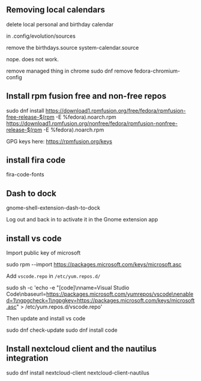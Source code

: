 

## Removing local calendars

delete local personal and birthday calendar

in .config/evolution/sources

remove the birthdays.source  system-calendar.source

nope. does not work.


remove managed thing in chrome
sudo dnf remove fedora-chromium-config

## Install rpm fusion free and non-free repos

sudo dnf install https://download1.rpmfusion.org/free/fedora/rpmfusion-free-release-$(rpm -E %fedora).noarch.rpm https://download1.rpmfusion.org/nonfree/fedora/rpmfusion-nonfree-release-$(rpm -E %fedora).noarch.rpm

GPG keys here: https://rpmfusion.org/keys


## install fira code

fira-code-fonts

## Dash to dock

gnome-shell-extension-dash-to-dock

Log out and back in to activate it in the Gnome extension app

## install vs code

Import public key of microsoft

sudo rpm --import https://packages.microsoft.com/keys/microsoft.asc

Add `vscode.repo` in `/etc/yum.repos.d/` 

sudo sh -c 'echo -e "[code]\nname=Visual Studio Code\nbaseurl=https://packages.microsoft.com/yumrepos/vscode\nenabled=1\ngpgcheck=1\ngpgkey=https://packages.microsoft.com/keys/microsoft.asc" > /etc/yum.repos.d/vscode.repo'

Then update and install vs code

sudo dnf check-update
sudo dnf install code

## Install nextcloud client and the nautilus integration

sudo dnf install nextcloud-client nextcloud-client-nautilus 



